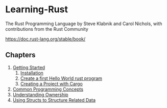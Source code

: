 # Learning-Rust

The Rust Programming Language
by Steve Klabnik and Carol Nichols, with contributions from the Rust Community

https://doc.rust-lang.org/stable/book/
## Chapters
1. [Getting Started](ch01/01_gettting_started.md)
   1. [Installation](ch01/01_gettting_started.md#installation)
   2. [Create a first Hello World rust program](ch01/01_gettting_started.md#hello-world)
   3. [Creating a Project with Cargo](ch01/01_gettting_started.md#creating-a-project-with-cargo)
2. [Common Programming Concepts](docs/02_common_prog_concept.md)
3. [Understanding Ownership](docs/03_understanding_ownership.md)
4. [Using Structs to Structure Related Data](ch04/04_structs_related_data.md)







